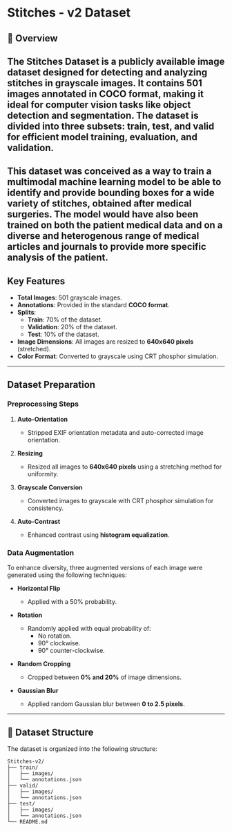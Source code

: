 # Stitches - v2 Dataset 

## 📖 Overview

## The **Stitches Dataset** is a publicly available image dataset designed for detecting and analyzing stitches in grayscale images. It contains **501 images** annotated in **COCO format**, making it ideal for computer vision tasks like object detection and segmentation. The dataset is divided into three subsets: **train**, **test**, and **valid** for efficient model training, evaluation, and validation.
This dataset was conceived as a way to train a multimodal machine learning model to be able to identify and provide bounding boxes for a wide variety of stitches, obtained after medical surgeries. The model would have also been trained on both the patient medical data and on a diverse and heterogenous range of medical articles and journals to provide more specific analysis of the patient.
---

## Key Features

- **Total Images**: 501 grayscale images.
- **Annotations**: Provided in the standard **COCO format**.
- **Splits**:
  - **Train**: 70% of the dataset.
  - **Validation**: 20% of the dataset.
  - **Test**: 10% of the dataset.
- **Image Dimensions**: All images are resized to **640x640 pixels** (stretched).
- **Color Format**: Converted to grayscale using CRT phosphor simulation.

---

## Dataset Preparation

### **Preprocessing Steps**

1. **Auto-Orientation**  
   - Stripped EXIF orientation metadata and auto-corrected image orientation.

2. **Resizing**  
   - Resized all images to **640x640 pixels** using a stretching method for uniformity.

3. **Grayscale Conversion**  
   - Converted images to grayscale with CRT phosphor simulation for consistency.

4. **Auto-Contrast**  
   - Enhanced contrast using **histogram equalization**.

### **Data Augmentation**

To enhance diversity, three augmented versions of each image were generated using the following techniques:

- **Horizontal Flip**  
  - Applied with a 50% probability.

- **Rotation**  
  - Randomly applied with equal probability of:
    - No rotation.
    - 90° clockwise.
    - 90° counter-clockwise.

- **Random Cropping**  
  - Cropped between **0% and 20%** of image dimensions.

- **Gaussian Blur**  
  - Applied random Gaussian blur between **0 to 2.5 pixels**.

---

## 📂 Dataset Structure

The dataset is organized into the following structure:

```plaintext
Stitches-v2/
├── train/
│   ├── images/
│   └── annotations.json
├── valid/
│   ├── images/
│   └── annotations.json
├── test/
│   ├── images/
│   └── annotations.json
└── README.md
